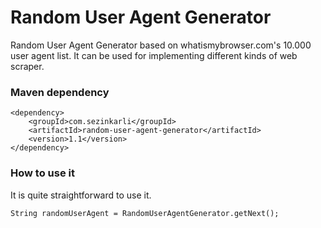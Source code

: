 # Random User Agent Generator

Random User Agent Generator based on whatismybrowser.com's 10.000 user agent list.
It can be used for implementing different kinds of web scraper.

### Maven dependency

```
<dependency>
	<groupId>com.sezinkarli</groupId>
	<artifactId>random-user-agent-generator</artifactId>
	<version>1.1</version>
</dependency>
```

### How to use it

It is quite straightforward to use it.
```
String randomUserAgent = RandomUserAgentGenerator.getNext();
```

